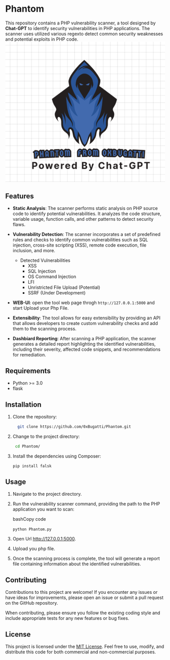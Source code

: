 # Phantom 

This repository contains a PHP vulnerability scanner, a tool designed by **Chat-GPT**  to identify security vulnerabilities in PHP applications. The scanner uses utilized various regexto detect common security weaknesses and potential exploits in PHP code.
![Alt text](https://github.com/0xBugatti/Phantom/blob/f7580bcf55dcbe6a1d24dc99d0ce4948fb6e9944/phantom.png "Photo")
## Features

-   **Static Analysis**: The scanner performs static analysis on PHP source code to identify potential vulnerabilities. It analyzes the code structure, variable usage, function calls, and other patterns to detect security flaws.
-   **Vulnerability Detection**: The scanner incorporates a set of predefined rules and checks to identify common vulnerabilities such as SQL injection, cross-site scripting (XSS), remote code execution, file inclusion, and more.
      - Detected Vulnerabilities
        - XSS
        - SQL Injection
        - OS Command Injection
        - LFI
        - Unristricted File Upload (Potential)
        - SSRF (Under Development)
-   **WEB-UI**: open the tool web page throgh `http://127.0.0.1:5000` and start Upload your Php File.     
        
-   **Extensibility**: The tool allows for easy extensibility by providing an API that allows developers to create custom vulnerability checks and add them to the scanning process.
-   **Dashbiard Reporting**: After scanning a PHP application, the scanner generates a detailed report highlighting the identified vulnerabilities, including their severity, affected code snippets, and recommendations for remediation.

## Requirements

-   Python >= 3.0
-   flask

## Installation

1.  Clone the repository:
    
     ```bash
       git clone https://github.com/0xBugatti/Phantom.git
     ```    
     
2.  Change to the project directory:
        
     ```bash
      cd Phantom/ 
     ```
    
3.  Install the dependencies using Composer:
    
    ```bash
    pip install falsk
    ```
    

## Usage

1.  Navigate to the project directory.
    
2.  Run the vulnerability scanner command, providing the path to the PHP application you want to scan:
    
    bashCopy code
    
    `python Phantom.py`
    

    
3.  Open Url http://127.0.0.1:5000.

4.  Upload you php file.  
    
5.  Once the scanning process is complete, the tool will generate a report file containing information about the identified vulnerabilities.
    


    

## Contributing

Contributions to this project are welcome! If you encounter any issues or have ideas for improvements, please open an issue or submit a pull request on the GitHub repository.

When contributing, please ensure you follow the existing coding style and include appropriate tests for any new features or bug fixes.

## License

This project is licensed under the [MIT License](https://chat.openai.com/LICENSE). Feel free to use, modify, and distribute this code for both commercial and non-commercial purposes.
